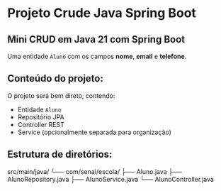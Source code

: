 # Projeto Crude Java Spring Boot

## Mini CRUD em Java 21 com Spring Boot
Uma entidade `Aluno` com os campos **nome**, **email** e **telefone**.

## Conteúdo do projeto:
O projeto será bem direto, contendo:
- Entidade `Aluno`
- Repositório JPA
- Controller REST
- Service (opcionalmente separada para organização)

## Estrutura de diretórios:
src/main/java/
└── com/senai/escola/
    ├── Aluno.java
    ├── AlunoRepository.java
    ├── AlunoService.java
    └── AlunoController.java